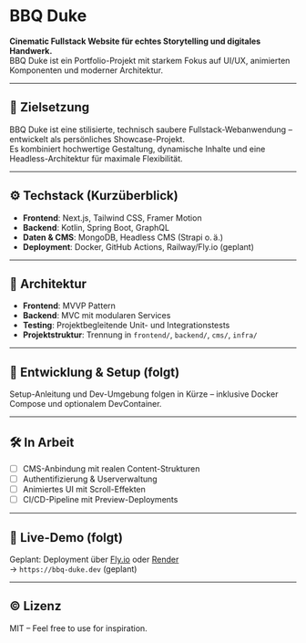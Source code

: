 # BBQ Duke

**Cinematic Fullstack Website für echtes Storytelling und digitales Handwerk.**  
BBQ Duke ist ein Portfolio-Projekt mit starkem Fokus auf UI/UX, animierten Komponenten und moderner Architektur.

---

## 🎯 Zielsetzung

BBQ Duke ist eine stilisierte, technisch saubere Fullstack-Webanwendung – entwickelt als persönliches Showcase-Projekt.  
Es kombiniert hochwertige Gestaltung, dynamische Inhalte und eine Headless-Architektur für maximale Flexibilität.

---

## ⚙️ Techstack (Kurzüberblick)

- **Frontend**: Next.js, Tailwind CSS, Framer Motion
- **Backend**: Kotlin, Spring Boot, GraphQL
- **Daten & CMS**: MongoDB, Headless CMS (Strapi o. ä.)
- **Deployment**: Docker, GitHub Actions, Railway/Fly.io (geplant)

---

## 🧩 Architektur

- **Frontend**: MVVP Pattern
- **Backend**: MVC mit modularen Services
- **Testing**: Projektbegleitende Unit- und Integrationstests
- **Projektstruktur**: Trennung in `frontend/`, `backend/`, `cms/`, `infra/`

---

## 🚀 Entwicklung & Setup (folgt)

Setup-Anleitung und Dev-Umgebung folgen in Kürze – inklusive Docker Compose und optionalem DevContainer.

---

## 🛠 In Arbeit

- [ ] CMS-Anbindung mit realen Content-Strukturen
- [ ] Authentifizierung & Userverwaltung
- [ ] Animiertes UI mit Scroll-Effekten
- [ ] CI/CD-Pipeline mit Preview-Deployments

---

## 🔗 Live-Demo (folgt)

Geplant: Deployment über [Fly.io](https://fly.io) oder [Render](https://render.com)  
→ `https://bbq-duke.dev` (geplant)

---

## ©️ Lizenz

MIT – Feel free to use for inspiration.
